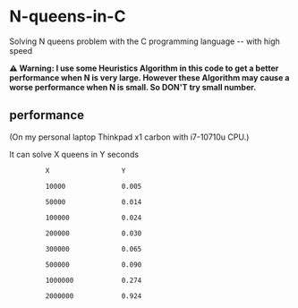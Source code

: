 # N-queens-in-C
Solving N queens problem with the C programming language
-- with high speed

**⚠️️ Warning: I use some Heuristics Algorithm in this code to get a better performance when N is very large. However these Algorithm may cause a worse performance when N is small.  So DON'T try small number.**

## performance
(On my personal laptop Thinkpad x1 carbon with i7-10710u CPU.)

It can solve X   queens in      Y seconds

             X                  Y

             10000              0.005

             50000              0.014

             100000             0.024

             200000             0.030

             300000             0.065   

             500000             0.090 
             
             1000000            0.274

             2000000            0.924

